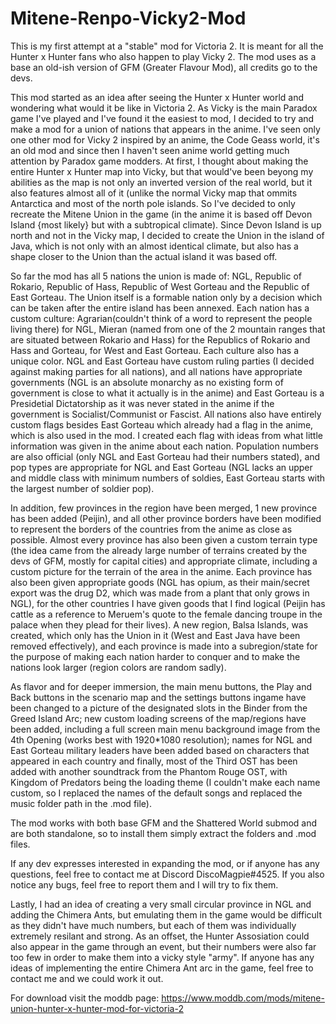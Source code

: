 # Mitene-Renpo-Vicky2-Mod
This is my first attempt at a "stable" mod for Victoria 2. It is meant for all the Hunter x Hunter fans who also happen to play Vicky 2.
The mod uses as a base an old-ish version of GFM (Greater Flavour Mod), all credits go to the devs.

This mod started as an idea after seeing the Hunter x Hunter world and wondering what would it be like in Victoria 2.
As Vicky is the main Paradox game I've played and I've found it the easiest to mod, I decided to try and make a mod for a union of nations that appears in the anime. 
I've seen only one other mod for Vicky 2 inspired by an anime, the Code Geass world, it's an old mod and since then I haven't seen anime world getting much attention by Paradox game modders. At first, I thought about making the entire Hunter x Hunter map into Vicky, but that would've been beyong my abilities as the map is not only an inverted version of the real world, but it also features almost all of it (unlike the normal Vicky map that ommits Antarctica and most of the north pole islands. 
So I've decided to only recreate the Mitene Union in the game (in the anime it is based off Devon Island {most likely} but with a subtropical climate). 
Since Devon Island is up north and not in the Vicky map, I decided to create the Union in the island of Java, which is not only with an almost identical climate, but also has a shape closer to the Union than the actual island it was based off. 

So far the mod has all 5 nations the union is made of: NGL, Republic of Rokario, Republic of Hass, Republic of West Gorteau and the Republic of East Gorteau. The Union itself is a formable nation only by a decision which can be taken after the entire island has been annexed. 
Each nation has a custom culture: Agrarian(couldn't think of a word to represent the people living there) for NGL, Mieran (named from one of the 2 mountain ranges that are situated between Rokario and Hass) for the Republics of Rokario and Hass and Gorteau, for West and East Gorteau. Each culture also has a unique color.
NGL and East Gorteau have custom ruling parties (I decided against making parties for all nations), and all nations have appropriate governments (NGL is an absolute monarchy as no existing form of government is close to what it actually is in the anime) and East Gorteau is a Presidetial Dictatorship as it was never  stated in the anime if the government is Socialist/Communist or Fascist.
All nations also have entirely custom flags besides East Gorteau which already had a flag in the anime, which is also used in the mod. I created each flag with ideas from what little information was given in the anime about each nation.
Population numbers are also official (only NGL and East Gorteau had their numbers stated), and pop types are appropriate for NGL and East Gorteau (NGL lacks an upper and middle class with minimum numbers of soldies, East Gorteau starts with the largest number of soldier pop).

In addition, few provinces in the region have been merged, 1 new province has been added (Peijin), and all other province borders have been modified to represent the borders of the countries from the anime as close as possible. Almost every province has also been given a custom terrain type (the idea came from the already large number of terrains created by the devs of GFM, mostly for capital cities) and appropriate climate, including a custom picture for the terrain of the area in the anime. Each province has also been given appropriate goods (NGL has opium, as their main/secret export was the drug D2, which was made from a plant that only grows in NGL), for the other countries I have given goods that I find logical (Peijin has cattle as a reference to Meruem's quote to the female dancing troupe in the palace when they plead for their lives).
A new region, Balsa Islands, was created, which only has the Union in it (West and East Java have been removed effectively), and each province is made into a subregion/state for the purpose of making each nation harder to conquer and to make the nations look larger (region colors are random sadly).

As flavor and for deeper immersion, the main menu buttons, the Play and Back buttons in the scenario map and the settings buttons ingame have been changed to a picture of the designated slots in the Binder from the Greed Island Arc; new custom loading screens of the map/regions have been added, including a full screen main menu background image from the 4th Opening (works best with 1920*1080 resolution); names for NGL and East Gorteau military leaders have been added based on characters that appeared in each country and finally, most of the Third OST has been added with another soundtrack from the Phantom Rouge OST, with Kingdom of Predators being the loading theme (I couldn't make each name custom, so I replaced the names of the default songs and replaced the music folder path in the .mod file). 

The mod works with both base GFM and the Shattered World submod and are both standalone, so to install them simply extract the folders and .mod files.

If any dev expresses interested in expanding the mod, or if anyone has any questions, feel free to contact me at Discord DiscoMagpie#4525.
If you also notice any bugs, feel free to report them and I will try to fix them.

Lastly, I had an idea of creating a very small circular province in NGL and adding the Chimera Ants, but emulating them in the game would be difficult as they didn't have much numbers, but each of them was individually extremely resilant and strong. As an offset, the Hunter Assosiation could also appear in the game through an event, but their numbers were also far too few in order to make them into a vicky style "army". If anyone has any ideas of implementing the entire Chimera Ant arc in the game, feel free to contact me and we could work it out.

For download visit the moddb page: https://www.moddb.com/mods/mitene-union-hunter-x-hunter-mod-for-victoria-2
